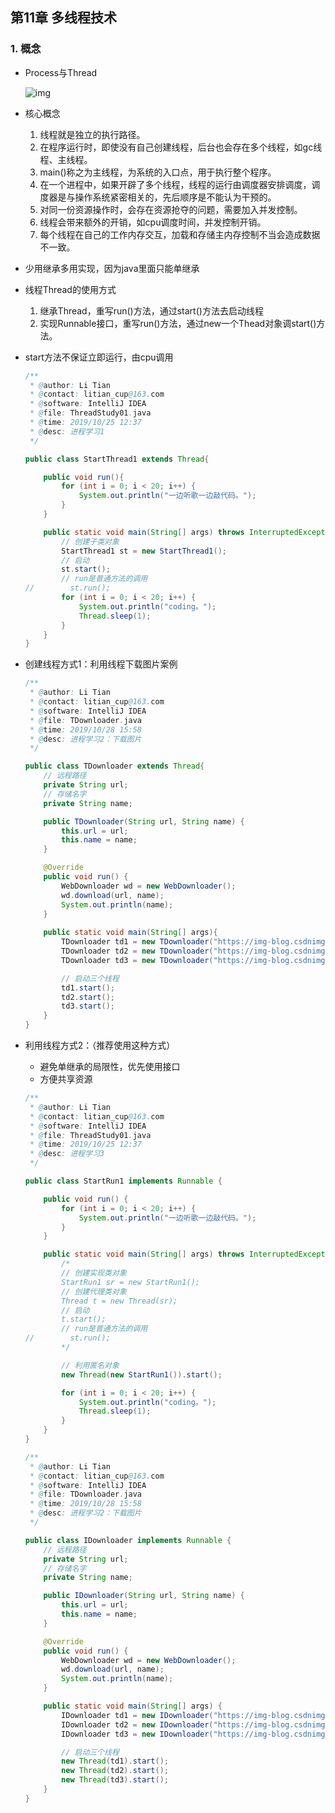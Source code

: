## 第11章 多线程技术

### 1. 概念

- Process与Thread

   ![img](https://img-blog.csdnimg.cn/20191024153605541.png?x-oss-process=image/watermark,type_ZmFuZ3poZW5naGVpdGk,shadow_10,text_aHR0cHM6Ly9ibG9nLmNzZG4ubmV0L3FxXzIxNTc5MDQ1,size_16,color_FFFFFF,t_70)
   
- 核心概念

   1. 线程就是独立的执行路径。
   2. 在程序运行时，即使没有自己创建线程，后台也会存在多个线程，如gc线程、主线程。
   3. main()称之为主线程，为系统的入口点，用于执行整个程序。
   4. 在一个进程中，如果开辟了多个线程，线程的运行由调度器安排调度，调度器是与操作系统紧密相关的，先后顺序是不能认为干预的。
   5. 对同一份资源操作时，会存在资源抢夺的问题，需要加入并发控制。
   6. 线程会带来额外的开销，如cpu调度时间，并发控制开销。
   7. 每个线程在自己的工作内存交互，加载和存储主内存控制不当会造成数据不一致。

- 少用继承多用实现，因为java里面只能单继承

- 线程Thread的使用方式

   1. 继承Thread，重写run()方法，通过start()方法去启动线程
   2. 实现Runnable接口，重写run()方法，通过new一个Thead对象调start()方法。

- start方法不保证立即运行，由cpu调用

   ```java
   /**
    * @author: Li Tian
    * @contact: litian_cup@163.com
    * @software: IntelliJ IDEA
    * @file: ThreadStudy01.java
    * @time: 2019/10/25 12:37
    * @desc: 进程学习1
    */
   
   public class StartThread1 extends Thread{
   
       public void run(){
           for (int i = 0; i < 20; i++) {
               System.out.println("一边听歌一边敲代码。");
           }
       }
   
       public static void main(String[] args) throws InterruptedException {
           // 创建子类对象
           StartThread1 st = new StartThread1();
           // 启动
           st.start();
           // run是普通方法的调用
   //        st.run();
           for (int i = 0; i < 20; i++) {
               System.out.println("coding。");
               Thread.sleep(1);
           }
       }
   }
   ```

- 创建线程方式1：利用线程下载图片案例

   ```java
   /**
    * @author: Li Tian
    * @contact: litian_cup@163.com
    * @software: IntelliJ IDEA
    * @file: TDownloader.java
    * @time: 2019/10/28 15:58
    * @desc: 进程学习2：下载图片
    */
   
   public class TDownloader extends Thread{
       // 远程路径
       private String url;
       // 存储名字
       private String name;
   
       public TDownloader(String url, String name) {
           this.url = url;
           this.name = name;
       }
   
       @Override
       public void run() {
           WebDownloader wd = new WebDownloader();
           wd.download(url, name);
           System.out.println(name);
       }
       
       public static void main(String[] args){
           TDownloader td1 = new TDownloader("https://img-blog.csdnimg.cn/20181107085145510.png?x-oss-process=image/watermark,type_ZmFuZ3poZW5naGVpdGk,shadow_10,text_aHR0cHM6Ly9ibG9nLmNzZG4ubmV0L0hhcHB5Um9ja2luZw==,size_16,color_FFFFFF,t_70", "lstm.png");
           TDownloader td2 = new TDownloader("https://img-blog.csdnimg.cn/20181107095455442.png?x-oss-process=image/watermark,type_ZmFuZ3poZW5naGVpdGk,shadow_10,text_aHR0cHM6Ly9ibG9nLmNzZG4ubmV0L0hhcHB5Um9ja2luZw==,size_16,color_FFFFFF,t_70", "peephole_connection.png");
           TDownloader td3 = new TDownloader("https://img-blog.csdnimg.cn/20181107101049389.png?x-oss-process=image/watermark,type_ZmFuZ3poZW5naGVpdGk,shadow_10,text_aHR0cHM6Ly9ibG9nLmNzZG4ubmV0L0hhcHB5Um9ja2luZw==,size_16,color_FFFFFF,t_70", "gru.png");
   
           // 启动三个线程
           td1.start();
           td2.start();
           td3.start();
       }
   }
   ```

- 利用线程方式2：（推荐使用这种方式）

   - 避免单继承的局限性，优先使用接口
   - 方便共享资源

   ```java
   /**
    * @author: Li Tian
    * @contact: litian_cup@163.com
    * @software: IntelliJ IDEA
    * @file: ThreadStudy01.java
    * @time: 2019/10/25 12:37
    * @desc: 进程学习3
    */
   
   public class StartRun1 implements Runnable {
   
       public void run() {
           for (int i = 0; i < 20; i++) {
               System.out.println("一边听歌一边敲代码。");
           }
       }
   
       public static void main(String[] args) throws InterruptedException {
           /*
           // 创建实现类对象
           StartRun1 sr = new StartRun1();
           // 创建代理类对象
           Thread t = new Thread(sr);
           // 启动
           t.start();
           // run是普通方法的调用
   //        st.run();
           */
   
           // 利用匿名对象
           new Thread(new StartRun1()).start();
   
           for (int i = 0; i < 20; i++) {
               System.out.println("coding。");
               Thread.sleep(1);
           }
       }
   }
   ```

   ```java
   /**
    * @author: Li Tian
    * @contact: litian_cup@163.com
    * @software: IntelliJ IDEA
    * @file: TDownloader.java
    * @time: 2019/10/28 15:58
    * @desc: 进程学习2：下载图片
    */
   
   public class IDownloader implements Runnable {
       // 远程路径
       private String url;
       // 存储名字
       private String name;
   
       public IDownloader(String url, String name) {
           this.url = url;
           this.name = name;
       }
   
       @Override
       public void run() {
           WebDownloader wd = new WebDownloader();
           wd.download(url, name);
           System.out.println(name);
       }
   
       public static void main(String[] args) {
           IDownloader td1 = new IDownloader("https://img-blog.csdnimg.cn/20181107085145510.png?x-oss-process=image/watermark,type_ZmFuZ3poZW5naGVpdGk,shadow_10,text_aHR0cHM6Ly9ibG9nLmNzZG4ubmV0L0hhcHB5Um9ja2luZw==,size_16,color_FFFFFF,t_70", "lstm.png");
           IDownloader td2 = new IDownloader("https://img-blog.csdnimg.cn/20181107095455442.png?x-oss-process=image/watermark,type_ZmFuZ3poZW5naGVpdGk,shadow_10,text_aHR0cHM6Ly9ibG9nLmNzZG4ubmV0L0hhcHB5Um9ja2luZw==,size_16,color_FFFFFF,t_70", "peephole_connection.png");
           IDownloader td3 = new IDownloader("https://img-blog.csdnimg.cn/20181107101049389.png?x-oss-process=image/watermark,type_ZmFuZ3poZW5naGVpdGk,shadow_10,text_aHR0cHM6Ly9ibG9nLmNzZG4ubmV0L0hhcHB5Um9ja2luZw==,size_16,color_FFFFFF,t_70", "gru.png");
   
           // 启动三个线程
           new Thread(td1).start();
           new Thread(td2).start();
           new Thread(td3).start();
       }
   }
   ```

   